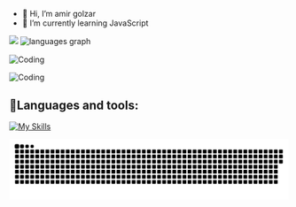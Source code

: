 - 👋 Hi, I’m amir golzar
- 🌱 I’m currently learning JavaScript

<div align="left">
  <img src="https://github-readme-stats.vercel.app/api?username=amir-golzar&theme=merko" height="150" />
  <img src="https://github-readme-stats.vercel.app/api/top-langs?username=amir-golzar&locale=en&hide_title=false&count_private=true&layout=compact&card_width=320&langs_count=5&theme=merko&hide_border=false" height="150" alt="languages graph"  />
</div>



<p float="center">
  <img align="center" alt="Coding" width="400" height="250" src="https://media.giphy.com/media/v1.Y2lkPTc5MGI3NjExbnpldWJyMGlwYjlhMmk5eWdqOWI3M3A5dmF6dXhvaHNkcGJwN3huOCZlcD12MV9pbnRlcm5hbF9naWZfYnlfaWQmY3Q9Zw/zqG2gKQdrGs42MaB5u/giphy.gif">
</p>

<p float="center">
  <img align="center" alt="Coding" width="400" src="https://www.gifcen.com/wp-content/uploads/2022/01/meme-gif-3.gif">
 </p>
 
<h2>
🌳Languages and tools:
</h2>

<!-- [id]: https://octodex.github.com/images/dojocat.jpg  "The Dojocat" -->

[![My Skills](https://skillicons.dev/icons?i=html,css,vscode,sass,js,nodejs,npm,git,github,postman)](https://skillicons.dev)


<img src="https://raw.githubusercontent.com/shimizudev/shimizudev/output/snake.svg" alt="Snake animation" />
